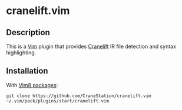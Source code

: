 # cranelift.vim

## Description

This is a [Vim] plugin that provides [Cranelift] IR file detection and syntax highlighting.

[Vim]: https://www.vim.org/
[Cranelift]: https://github.com/CraneStation/cranelift

## Installation

With [Vim8 packages]:
```
git clone https://github.com/CraneStation/cranelift.vim ~/.vim/pack/plugins/start/cranelift.vim
```

[Vim8 packages]: http://vimhelp.appspot.com/repeat.txt.html#packages
